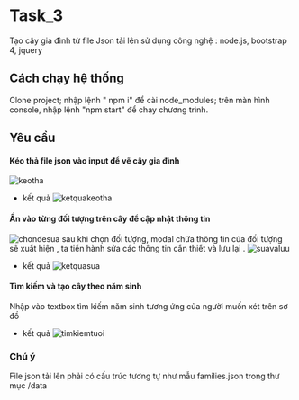# Task_3
Tạo cây gia đình từ file Json tải lên 
  sử dụng công nghệ  : node.js, bootstrap 4, jquery
## Cách chạy hệ thống
Clone project; nhập lệnh " npm i" để cài node_modules; trên màn hình console, nhập lệnh "npm start" để chạy chương trình.
## Yêu cầu 
#### Kéo thả file json vào input để vẽ cây gia đình 
![keotha](https://user-images.githubusercontent.com/72057059/150743788-131868cb-b5d6-4e32-9002-28a0d9bf4294.PNG)

- kết quả
![ketquakeotha](https://user-images.githubusercontent.com/72057059/150743811-9804d512-ef8f-403f-b67e-2357998d1733.PNG)

#### Ấn vào từng đối tượng trên cây để cập nhật thông tin
![chondesua](https://user-images.githubusercontent.com/72057059/150744155-7c1d9fa3-02bd-48c2-b0a3-567335526465.png)
sau khi chọn đối tượng, modal chứa thông tin của đối tượng sẽ xuất hiện , ta tiến hành sửa các thông tin cần thiết và lưu lại .
![suavaluu](https://user-images.githubusercontent.com/72057059/150744059-c5108048-5762-48d7-ba8e-d1d2b0245193.PNG)

- kết quả
![ketquasua](https://user-images.githubusercontent.com/72057059/150744098-32775ba0-a933-4719-a818-b8d5da56bf7c.png)

#### Tìm kiếm và tạo cây theo năm sinh 
Nhập vào textbox tìm kiếm năm sinh tương ứng của người muốn xét trên sơ đồ 
- kết quả 
![timkiemtuoi](https://user-images.githubusercontent.com/72057059/150743929-a75b644c-d566-470d-9d97-f0df622f7ef5.png)

### Chú ý 
File json tải lên phải có cấu trúc tương tự như mẫu families.json trong thư mục /data
